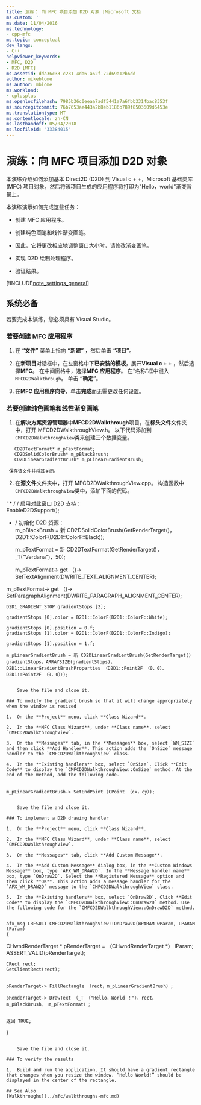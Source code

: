 ```yaml
---
title: 演练： 向 MFC 项目添加 D2D 对象 |Microsoft 文档
ms.custom: ''
ms.date: 11/04/2016
ms.technology:
- cpp-mfc
ms.topic: conceptual
dev_langs:
- C++
helpviewer_keywords:
- MFC, D2D
- D2D [MFC]
ms.assetid: dda36c33-c231-4da6-a62f-72d69a12b6dd
author: mikeblome
ms.author: mblome
ms.workload:
- cplusplus
ms.openlocfilehash: 7985b36c0eeaa7adf5441a7a6fbb3314bac8353f
ms.sourcegitcommit: 76b7653ae443a2b8eb1186b789f8503609d6453e
ms.translationtype: MT
ms.contentlocale: zh-CN
ms.lasthandoff: 05/04/2018
ms.locfileid: "33384015"
---
```

# <a name="walkthrough-adding-a-d2d-object-to-an-mfc-project"></a>演练：向 MFC 项目添加 D2D 对象
本演练介绍如何添加基本 Direct2D (D2D) 到 Visual c + +，Microsoft 基础类库 (MFC) 项目对象，然后将该项目生成的应用程序将打印为"Hello，world"渐变背景上。  
  
 本演练演示如何完成这些任务：  
  
-   创建 MFC 应用程序。  
  
-   创建纯色画笔和线性渐变画笔。  
  
-   因此，它将更改相应地调整窗口大小时，请修改渐变画笔。  
  
-   实现 D2D 绘制处理程序。  
  
-   验证结果。  
  
 [!INCLUDE[note_settings_general](../mfc/includes/note_settings_general_md.md)]  
  
## <a name="prerequisites"></a>系统必备  
 若要完成本演练，您必须具有 Visual Studio。  
  
### <a name="to-create-an-mfc-application"></a>若要创建 MFC 应用程序  
  
1.  在 **“文件”** 菜单上指向 **“新建”** ，然后单击 **“项目”**。  
  
2.  在**新项目**对话框中，在左窗格中下**已安装的模板**，展开**Visual c + +** ，然后选择**MFC**。 在中间窗格中，选择**MFC 应用程序**。 在“名称”框中键入 `MFCD2DWalkthrough`。 单击 **“确定”**。  
  
3.  在**MFC 应用程序向导**，单击**完成**而无需更改任何设置。  
  
### <a name="to-create-a-solid-color-brush-and-a-linear-gradient-brush"></a>若要创建纯色画笔和线性渐变画笔  
  
1.  在**解决方案资源管理器**中**MFCD2DWalkthrough**项目，在**标头文件**文件夹中，打开 MFCD2DWalkthroughView.h。 以下代码添加到`CMFCD2DWalkthroughView`类来创建三个数据变量。  
  
 ```  
    CD2DTextFormat* m_pTextFormat;  
    CD2DSolidColorBrush* m_pBlackBrush;  
    CD2DLinearGradientBrush* m_pLinearGradientBrush;  
 ```  
  
     保存该文件并将其关闭。  
  
2.  在**源文件**文件夹中，打开 MFCD2DWalkthroughView.cpp。 构造函数中`CMFCD2DWalkthroughView`类中，添加下面的代码。  
  
 ' * / / 启用对此窗口 D2D 支持：  
    EnableD2DSupport();

 * / 初始化 D2D 资源：  
    m_pBlackBrush = 新 CD2DSolidColorBrush(GetRenderTarget()，D2D1::ColorF(D2D1::ColorF::Black));

 
    m_pTextFormat = 新 CD2DTextFormat(GetRenderTarget()，_T("Verdana")，50);

    m_pTextFormat-> get （)-> SetTextAlignment(DWRITE_TEXT_ALIGNMENT_CENTER);

 m_pTextFormat-> get （)-> SetParagraphAlignment(DWRITE_PARAGRAPH_ALIGNMENT_CENTER);

 
    D2D1_GRADIENT_STOP gradientStops [2];  
 
    gradientStops [0].color = D2D1::ColorF(D2D1::ColorF::White);

    gradientStops [0].position = 0.f;  
    gradientStops [1].color = D2D1::ColorF(D2D1::ColorF::Indigo);

    gradientStops [1].position = 1.f;  
 
    m_pLinearGradientBrush = 新 CD2DLinearGradientBrush(GetRenderTarget()   
    gradientStops，ARRAYSIZE(gradientStops)，  
    D2D1::LinearGradientBrushProperties （D2D1::Point2F （0，0），D2D1::Point2F （0，0））);

 ```  
  
     Save the file and close it.  
  
### To modify the gradient brush so that it will change appropriately when the window is resized  
  
1.  On the **Project** menu, click **Class Wizard**.  
  
2.  In the **MFC Class Wizard**, under **Class name**, select `CMFCD2DWalkthroughView`.  
  
3.  On the **Messages** tab, in the **Messages** box, select `WM_SIZE` and then click **Add Handler**. This action adds the `OnSize` message handler to the `CMFCD2DWalkthroughView` class.  
  
4.  In the **Existing handlers** box, select `OnSize`. Click **Edit Code** to display the `CMFCD2DWalkthroughView::OnSize` method. At the end of the method, add the following code.  
  
 ```  
    m_pLinearGradientBrush-> SetEndPoint (CPoint （cx，cy）);

 ```  
  
     Save the file and close it.  
  
### To implement a D2D drawing handler  
  
1.  On the **Project** menu, click **Class Wizard**.  
  
2.  In the **MFC Class Wizard**, under **Class name**, select `CMFCD2DWalkthroughView`.  
  
3.  On the **Messages** tab, click **Add Custom Message**.  
  
4.  In the **Add Custom Message** dialog box, in the **Custom Windows Message** box, type `AFX_WM_DRAW2D`. In the **Message handler name** box, type `OnDraw2D`. Select the **Registered Message** option and then click **OK**. This action adds a message handler for the `AFX_WM_DRAW2D` message to the `CMFCD2DWalkthroughView` class.  
  
5.  In the **Existing handlers** box, select `OnDraw2D`. Click **Edit Code** to display the `CMFCD2DWalkthroughView::OnDraw2D` method. Use the following code for the `CMFCD2DWalkthroughView::OnDrawD2D` method.  
  
 ```  
    afx_msg LRESULT CMFCD2DWalkthroughView::OnDraw2D(WPARAM wParam, LPARAM lParam)  
    {  
 CHwndRenderTarget * pRenderTarget = （CHwndRenderTarget *） lParam;  
    ASSERT_VALID(pRenderTarget);

 
    CRect rect;  
    GetClientRect(rect);

 
    pRenderTarget-> FillRectangle （rect，m_pLinearGradientBrush）;

    pRenderTarget-> DrawText （_T （"Hello，World ！"），rect、 m_pBlackBrush、 m_pTextFormat）;

 
    返回 TRUE;  
 }  
 ```  
  
     Save the file and close it.  
  
### To verify the results  
  
1.  Build and run the application. It should have a gradient rectangle that changes when you resize the window. “Hello World!” should be displayed in the center of the rectangle.  
  
## See Also  
 [Walkthroughs](../mfc/walkthroughs-mfc.md)

